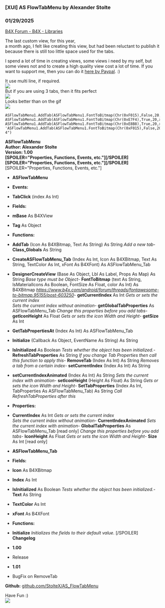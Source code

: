 ###  [XUI] AS FlowTabMenu by Alexander Stolte
### 01/29/2025
[B4X Forum - B4X - Libraries](https://www.b4x.com/android/forum/threads/137217/)

The last custom view, for this year,  
a month ago, I felt like creating this view, but had been reluctant to publish it because there is still too little space used for the tabs.  
  
I spend a lot of time in creating views, some views i need by my self, but some views not and to create a high quality view cost a lot of time. If you want to support me, then you can do it [here by Paypal](https://www.paypal.com/donate/?hosted_button_id=PBJGJWDDSM6ZG). :)  
  
It use multi line, if required.  
![](https://www.b4x.com/android/forum/attachments/123577)  
But if you are using 3 tabs, then it fits perfect  
![](https://www.b4x.com/android/forum/attachments/123578)  
Looks better than on the gif  
![](https://www.b4x.com/android/forum/attachments/123579)  

```B4X
ASFlowTabMenu1.AddTab(ASFlowTabMenu1.FontToBitmap(Chr(0xF015),False,20,xui.Color_White),"Home")  
ASFlowTabMenu1.AddTab(ASFlowTabMenu1.FontToBitmap(Chr(0xE7F4),True,20,xui.Color_White),"Notifications")  
ASFlowTabMenu1.AddTab(ASFlowTabMenu1.FontToBitmap(Chr(0xE8B8),True,20,xui.Color_White),"Settings")  
'ASFlowTabMenu1.AddTab(ASFlowTabMenu1.FontToBitmap(Chr(0xF015),False,20,xui.Color_White),"Test 4")
```

  
**ASFlowTabMenu  
Author: Alexander Stolte  
Version: 1.00  
[SPOILER="Properties, Functions, Events, etc."][/SPOILER][SPOILER="Properties, Functions, Events, etc."][/SPOILER]**[SPOILER="Properties, Functions, Events, etc."]  

- **ASFlowTabMenu**

- **Events:**

- **TabClick** (index As Int)

- **Fields:**

- **mBase** As B4XView
- **Tag** As Object

- **Functions:**

- **AddTab** (Icon As B4XBitmap, Text As String) As String
*Add a new tab*- **Class\_Globals** As String
- **CreateASFlowTabMenu\_Tab** (Index As Int, Icon As B4XBitmap, Text As String, TextColor As Int, xFont As B4XFont) As ASFlowTabMenu\_Tab
- **DesignerCreateView** (Base As Object, Lbl As Label, Props As Map) As String
*Base type must be Object*- **FontToBitmap** (text As String, IsMaterialIcons As Boolean, FontSize As Float, color As Int) As B4XBitmap
*<https://www.b4x.com/android/forum/threads/fontawesome-to-bitmap.95155/post-603250>*- **getCurrentIndex** As Int
*Gets or sets the current index  
 Sets the current index without animation*- **getGlobalTabProperties** As ASFlowTabMenu\_Tab
*Change this properties before you add tabs*- **getIconHeight** As Float
*Gets or sets the icon Width and Height*- **getSize** As Int
- **GetTabPropertiesAt** (Index As Int) As ASFlowTabMenu\_Tab
- **Initialize** (Callback As Object, EventName As String) As String
- **IsInitialized** As Boolean
*Tests whether the object has been initialized.*- **RefreshTabProperties** As String
*If you change Tab Properties then call this function to apply this*- **RemoveTab** (Index As Int) As String
*Removes a tab from a certain index*- **setCurrentIndex** (Index As Int) As String
- **setCurrentIndexAnimated** (Index As Int) As String
*Sets the current index with animation*- **setIconHeight** (Height As Float) As String
*Gets or sets the icon Width and Height*- **SetTabProperties** (Index As Int, TabProperties As ASFlowTabMenu\_Tab) As String
*Call RefreshTabProperties after this*
- **Properties:**

- **CurrentIndex** As Int
*Gets or sets the current index  
 Sets the current index without animation*- **CurrentIndexAnimated**
*Sets the current index with animation*- **GlobalTabProperties** As ASFlowTabMenu\_Tab [read only]
*Change this properties before you add tabs*- **IconHeight** As Float
*Gets or sets the icon Width and Height*- **Size** As Int [read only]

- **ASFlowTabMenu\_Tab**

- **Fields:**

- **Icon** As B4XBitmap
- **Index** As Int
- **IsInitialized** As Boolean
*Tests whether the object has been initialized.*- **Text** As String
- **TextColor** As Int
- **xFont** As B4XFont

- **Functions:**

- **Initialize**
*Initializes the fields to their default value.*
[/SPOILER]  
**Changelog**  

- **1.00**

- Release

- **1.01**

- BugFix on RemoveTab

**Github:** [github.com/StolteX/AS\_FlowTabMenu](https://github.com/StolteX/AS_FlowTabMenu)  
  
Have Fun :)  
[![](https://www.b4x.com/android/forum/attachments/paypal-donate-button-png-clipart-png.79848/)](https://www.paypal.com/donate/?hosted_button_id=PBJGJWDDSM6ZG)
